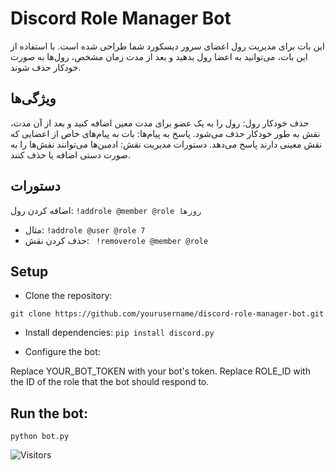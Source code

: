 # Discord Role Manager Bot
این بات برای مدیریت رول اعضای سرور دیسکورد شما طراحی شده است. با استفاده از این بات، می‌توانید به اعضا رول بدهید و بعد از مدت زمان مشخص، رول‌ها به صورت خودکار حذف شوند.

## ویژگی‌ها
حذف خودکار رول: رول را به یک عضو برای مدت معین اضافه کنید و بعد از آن مدت، نقش به طور خودکار حذف می‌شود.
پاسخ به پیام‌ها: بات به پیام‌های خاص از اعضایی که نقش معینی دارند پاسخ می‌دهد.
دستورات مدیریت نقش: ادمین‌ها می‌توانند نقش‌ها را به صورت دستی اضافه یا حذف کنند.
## دستورات
اضافه کردن رول:
``` !addrole @member @role روزها ```
  - مثال:
``` !addrole @user @role 7 ```
- حذف کردن نقش:
``` !removerole @member @role```

## Setup
- Clone the repository:

```git clone https://github.com/yourusername/discord-role-manager-bot.git ```

- Install dependencies:
`pip install discord.py`

- Configure the bot:

Replace YOUR_BOT_TOKEN with your bot's token.
Replace ROLE_ID with the ID of the role that the bot should respond to.

## Run the bot:
``` python bot.py ```

<img src="https://profile-counter.glitch.me/farbodXme/count.svg" alt="Visitors">
